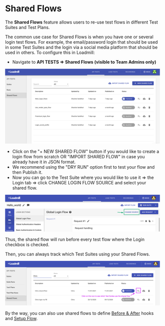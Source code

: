 # Shared Flows

The **Shared Flows** feature allows users to re-use test flows in different Test Suites and Test Plans. 

The common use case for Shared Flows is when you have one or several login test flows. For example, the email/password login that should be used in some Test Suites and the login via a social media platform that should be used in others. To configure this in Loadmill:

* Navigate to **API TESTS =&gt; Shared Flows \(visible to Team Admins only\)**

![the Shared Flows tab](../.gitbook/assets/screen-shot-2020-11-17-at-12.59.49-pm.png)

* Click on the "+ NEW SHARED FLOW" button if you would like to create a login flow from scratch OR "IMPORT SHARED FLOW" in case you already have it in JSON format.
* We recommend using the "DRY RUN" option first to test your flow and then Publish it. 
* Now you can go to the Test Suite where you would like to use it =&gt; the Login tab =&gt; click CHANGE LOGIN FLOW SOURCE and select your shared flow. 

![](../.gitbook/assets/screenshot-2021-10-04t095542.752.png)

Thus, the shared flow will run before every test flow where the Login checkbox is checked. 

Then, you can always track which Test Suites using your Shared Flows. 

![](../.gitbook/assets/screenshot-2021-02-11t152411.061.png)

By the way, you can also use shared flows to define [Before & After](https://docs.loadmill.com/api-testing/test-suite-editor/before-and-after-hooks) hooks and [Setup Flow](https://docs.loadmill.com/api-testing/test-plan#test-plan-navigation-panel). 

